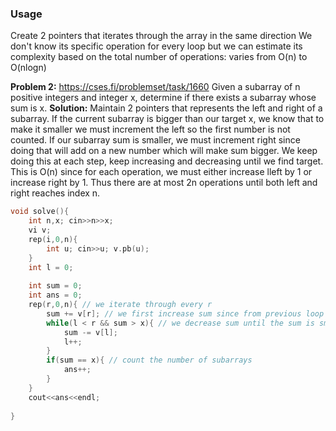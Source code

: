 ### Usage
Create 2 pointers that iterates through the array in the same direction
We don't know its specific operation for every loop but we can estimate its complexity based on the total
number of operations: varies from O(n) to O(nlogn)


**Problem 2:** https://cses.fi/problemset/task/1660
Given a subarray of n positive integers and integer x, determine if there exists a subarray whose sum is x.
**Solution:**
Maintain 2 pointers that represents the left and right of a subarray. If the current subarray is bigger 
than our target x, we know that to make it smaller we must increment the left so the first number is not
counted. If our subarray sum is smaller, we must increment right since doing that will add on a new number
which will make sum bigger. We keep doing this at each step, keep increasing and decreasing until we find 
target. 
This is O(n) since for each operation, we must either increase lleft by 1 or increase right by 1. Thus there
are at most 2n operations until both left and right reaches index n.
```cpp
void solve(){
	int n,x; cin>>n>>x;
    vi v;
    rep(i,0,n){
        int u; cin>>u; v.pb(u);
    }
    int l = 0;
    
    int sum = 0;
    int ans = 0;
    rep(r,0,n){ // we iterate through every r
        sum += v[r]; // we first increase sum since from previous loop we know the sum is smaller or equal to target
        while(l < r && sum > x){ // we decrease sum until the sum is smaller or equal to target       
            sum -= v[l];
            l++;
        }
        if(sum == x){ // count the number of subarrays
            ans++;
        }
    }
    cout<<ans<<endl;
 
}
```
